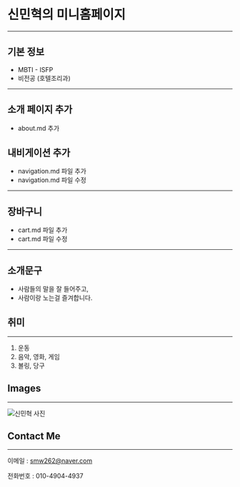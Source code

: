# 신민혁의 미니홈페이지
***

## 기본 정보
- MBTI - ISFP
- 비전공 (호텔조리과)
***

## 소개 페이지 추가
- about.md 추가

## 내비게이션 추가
- navigation.md 파일 추가
- navigation.md 파일 수정
***
## 장바구니
- cart.md 파일 추가
- cart.md 파일 수정

-----
## 소개문구

* 사람들의 말을 잘 들어주고,
* 사람이랑 노는걸 즐겨합니다.

## 취미
***
1. 운동
2. 음악, 영화, 게임
3. 볼링, 당구

## Images
***
![신민혁 사진](https://avatars.githubusercontent.com/u/159970634?v=4)

## Contact Me
***
이메일 : [smw262@naver.com](smw262@naver.com)

전화번호 : 010-4904-4937

